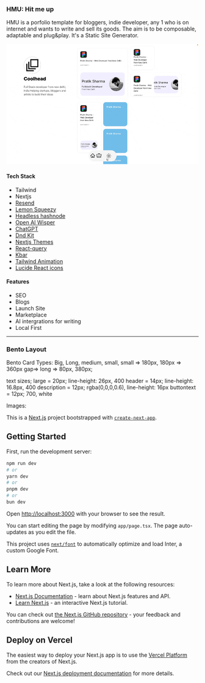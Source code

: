 ### HMU: Hit me up
HMU is a porfolio template for bloggers, indie developer, any 1 who is on internet and wants to write and sell its goods. The aim is to be composable, adaptable and plug&play. It's a Static Site Generator.  


![header Image for the project](save.gif)

#### Tech Stack
- Tailwind
- Nextjs
- [Resend](https://resend.com/)
- [Lemon Squeezy](https://www.lemonsqueezy.com/)
- [Headless hashnode](https://github.com/hashnode/starter-kit)
- [Open AI Wisper](https://github.com/openai/whisper)
- [ChatGPT](https://chat.openai.com/)
- [Dnd Kit](https://dndkit.com/)
- [Nextjs Themes](https://www.npmjs.com/package/next-themes)
- [React-query](https://tanstack.com/query/latest/docs/react/overview)
- [Kbar](https://kbar.vercel.app/)
- [Tailwind Animation](https://www.npmjs.com/package/tailwindcss-animate#changing-animation-delay)
- [Lucide React icons](https://lucide.dev/guide/packages/lucide-react)

#### Features
- SEO
- Blogs
- Launch Site
- Marketplace
- AI intergrations for writing
- Local First

---

### Bento Layout

Bento Card Types: Big, Long, medium, small, 
small => 180px, 180px => 360px
gap=> 
long => 80px, 380px;

text sizes;
large = 20px; line-height: 26px, 400
header = 14px; line-height: 16.8px, 400
description = 12px; rgba(0,0,0,0.6), line-height: 16px
buttontext = 12px; 700, white


Images: 




This is a [Next.js](https://nextjs.org/) project bootstrapped with [`create-next-app`](https://github.com/vercel/next.js/tree/canary/packages/create-next-app).

## Getting Started

First, run the development server:

```bash
npm run dev
# or
yarn dev
# or
pnpm dev
# or
bun dev
```

Open [http://localhost:3000](http://localhost:3000) with your browser to see the result.

You can start editing the page by modifying `app/page.tsx`. The page auto-updates as you edit the file.

This project uses [`next/font`](https://nextjs.org/docs/basic-features/font-optimization) to automatically optimize and load Inter, a custom Google Font.

## Learn More

To learn more about Next.js, take a look at the following resources:

- [Next.js Documentation](https://nextjs.org/docs) - learn about Next.js features and API.
- [Learn Next.js](https://nextjs.org/learn) - an interactive Next.js tutorial.

You can check out [the Next.js GitHub repository](https://github.com/vercel/next.js/) - your feedback and contributions are welcome!

## Deploy on Vercel

The easiest way to deploy your Next.js app is to use the [Vercel Platform](https://vercel.com/new?utm_medium=default-template&filter=next.js&utm_source=create-next-app&utm_campaign=create-next-app-readme) from the creators of Next.js.

Check out our [Next.js deployment documentation](https://nextjs.org/docs/deployment) for more details.
